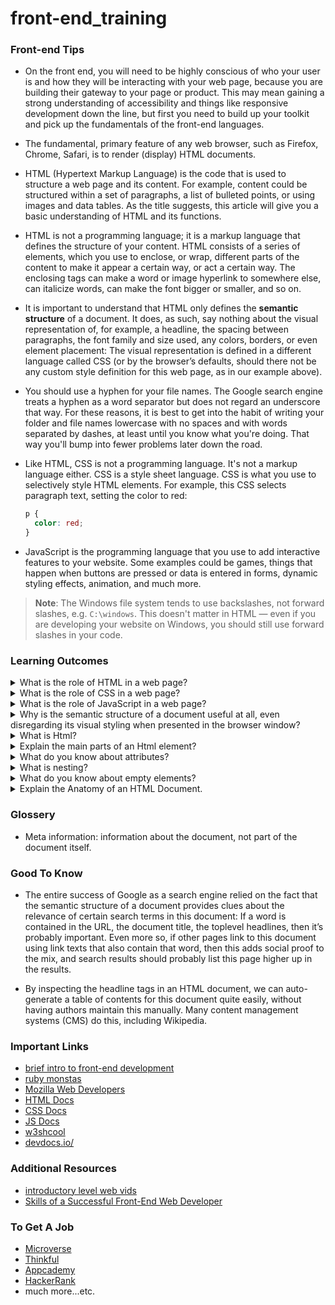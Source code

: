 # front-end_training

### Front-end Tips

- On the front end, you will need to be highly conscious of who your user is and how they will be interacting with your web page, because you are building their gateway to your page or product. This may mean gaining a strong understanding of accessibility and things like responsive development down the line, but first you need to build up your toolkit and pick up the fundamentals of the front-end languages.

- The fundamental, primary feature of any web browser, such as Firefox, Chrome, Safari, is to render (display) HTML documents.

- HTML (Hypertext Markup Language) is the code that is used to structure a web page and its content. For example, content could be structured within a set of paragraphs, a list of bulleted points, or using images and data tables. As the title suggests, this article will give you a basic understanding of HTML and its functions.

- HTML is not a programming language; it is a markup language that defines the structure of your content. HTML consists of a series of elements, which you use to enclose, or wrap, different parts of the content to make it appear a certain way, or act a certain way. The enclosing tags can make a word or image hyperlink to somewhere else, can italicize words, can make the font bigger or smaller, and so on.

- It is important to understand that HTML only defines the <strong>semantic structure</strong> of a document. It does, as such, say nothing about the visual representation of, for example, a headline, the spacing between paragraphs, the font family and size used, any colors, borders, or even element placement: The visual representation is defined in a different language called CSS (or by the browser’s defaults, should there not be any custom style definition for this web page, as in our example above).

- You should use a hyphen for your file names. The Google search engine treats a hyphen as a word separator but does not regard an underscore that way. For these reasons, it is best to get into the habit of writing your folder and file names lowercase with no spaces and with words separated by dashes, at least until you know what you're doing. That way you'll bump into fewer problems later down the road.

- Like HTML, CSS is not a programming language. It's not a markup language either. CSS is a style sheet language. CSS is what you use to selectively style HTML elements. For example, this CSS selects paragraph text, setting the color to red:
  ```css
  p {
    color: red;
  }
  ```

- JavaScript is the programming language that you use to add interactive features to your website. Some examples could be games, things that happen when buttons are pressed or data is entered in forms, dynamic styling effects, animation, and much more.

> **Note**: The Windows file system tends to use backslashes, not forward slashes, e.g. `C:\windows`. This doesn't matter in HTML — even if you are developing your website on Windows, you should still use forward slashes in your code.

### Learning Outcomes

<details>
<summary>What is the role of HTML in a web page?</summary>
<ul><ul>
  <li></li>
</ul></ul>
</details>

<details>
<summary>What is the role of CSS in a web page?</summary>
<ul><ul>
  <li></li>
</ul></ul>
</details>

<details>
<summary>What is the role of JavaScript in a web page?</summary>
<ul><ul>
  <li>JavaScript is a client-side programming language which helps web developer to do Web Application Development and make dynamic and interactive web pages by implementing custom client-side scripts.</li>
</ul></ul>
</details>

<details>
<summary>Why is the semantic structure of a document useful at all, even disregarding its visual styling when presented in the browser window?</summary>
<ul><ul>
  <li>
    Maybe the simplest example is a link. In order to describe a link in text (HTML is stored as plain text) we’ll need to tell three pieces of information to the browser:

    - That we’d like to define a link,
    - what text to display for the link, and
    - what other web address to link to.
This is a valid example of a link in HTML, using the tag a (which means “anchor”):

    <a href="http://rubymonstas.org">Ruby Monstas Homepage</a>

This HTML, when rendered in a web browser, looks like this: [Ruby Monstas Homepage](http://rubymonstas.org), i.e. there’s a link with the text “Ruby Montas Homepage” and it links to the target URL (“href”) http://rubymonstas.org.
  </li>
</ul></ul>
</details>

<details>
<summary>What is Html?</summary>
<ul><ul>
  <li>It is a language that “marks up” certain each part of the content with its structural meaning, such as “This is a link, with this target URL”, or “This is a heading with this level”, “This is a simple paragraph”, and so on.
</li>
</ul></ul>
</details>

<details>
<summary>Explain the main parts of an Html element?</summary>
<ul><ol>


  <img src="https://mdn.mozillademos.org/files/9347/grumpy-cat-small.png" alt="an example of an html element"/>

  <li> <strong>The opening tag</strong>: This consists of the name of the element (in this case, p), wrapped in opening and closing angle brackets. This states where the element begins or starts to take effect — in this case where the paragraph begins.</li>
  <li> <strong>The closing tag</strong>: This is the same as the opening tag, except that it includes a forward slash before the element name. This states where the element ends — in this case where the paragraph ends. Failing to add a closing tag is one of the standard beginner errors and can lead to strange results.</li>
  <li> <strong>The content</strong>: This is the content of the element, which in this case, is just text.</li>
  <li> <strong>The element</strong>: The opening tag, the closing tag and the content together comprise the element.</li>
</li>
</ol></ul>
</details>

<details>
<summary>What do you know about attributes?</summary>
<ul><ul>
  <li>Attributes contain extra information about the element that you don't want to appear in the actual content. Here, <code>class</code> is the attribute name and <code>editor-note</code> is the attribute value. The <code>class</code> attribute allows you to give the element an identifier that can be used later to target the element with style information and other things.
</li>
<li>An attribute should always have the following:
    <ol>
    <li> A space between it and the element name (or the previous attribute, if the element already has one or more attributes).</li>
    <li> The attribute name followed by an equal sign.</li>
    <li> The attribute value wrapped by opening and closing quotation marks.</li>
    </ol>
</li>

<li><strong>Note</strong>: Simple attribute values that don't contain ASCII whitespace (or any of the characters  <code>"</code> <code>'</code> <code>`</code> <code>=</code> <code><</code> <code>></code> ) can remain unquoted, but it is recommended that you quote all attribute values, as it makes the code more consistent and understandable.</li>
</ul></ul>
</details>

<details>
<summary>What is nesting?</summary>
<ul><ul>

    <p>My cat is <strong>very grumpy.</p></strong>
  <code>
  <p>My cat is <strong>very grumpy.</p></strong>
  </code>
  <li>You can put elements inside other elements too — this is called <strong>nesting</strong>.</li>
  <li>nesting in html follows the <strong>stack</strong> structure <strong>(LIFO)</strong></li>
  <li><strong>Note:</strong> The elements have to open and close correctly so that they are clearly inside or outside one another. If they overlap as shown above, then your web browser will try to make the best guess at what you were trying to say, which can lead to unexpected results. So don't do it!</li>
  <li>The correct way:

    <p>My cat is <strong>very grumpy.</strong></p>
  </li>
</ul></ul>
</details>

<details>
<summary>What do you know about empty elements?</summary>
<ul><ul>

  ```html
<img src="images/firefox-icon.png" alt="My test image">
```
  <li>
  Some elements have no content and are called empty elements. 
  </li>
  <li>
  This contains two attributes, but there is no closing <code>&lt;/img&gt;</code> tag and no inner content. This is because an image element doesn't wrap content to affect it. Its purpose is to embed an image in the HTML page in the place it appears.
  </li>

</ul></ul>
</details>

<details>
<summary>Explain the Anatomy of an HTML Document.</summary>
<ul><ul>

  ```html
  <!DOCTYPE html>
  <html>
  <head>
    <meta charset="utf-8">
    <title>My test page</title>
  </head>
  <body>
    <img src="images/firefox-icon.png" alt="My test image">
  </body>
  </html>
  ```

  <li><code>&lt;!DOCTYPE html&gt;</code> — the doctype. It is required preamble. In the mists of time, when HTML was young (around 1991/92), doctypes were meant to act as links to a set of rules that the HTML page had to follow to be considered good HTML, which could mean automatic error checking and other useful things. However these days, they don't do much, and are basically just needed to make sure your document behaves correctly. That's all you need to know for now.</li>

  <li><code>&lt;html&gt;&lt;/html&gt;</code> — the <code>&lt;html&gt;</code> element. This element wraps all the content on the entire page and is sometimes known as the root element.</li>

  <li><code>&lt;head&gt;&lt;/head&gt;</code> — the <code>&lt;head&gt;</code> element. This element acts as a container for all the stuff you want to include on the HTML page that isn't the content you are showing to your page's viewers. This includes things like keywords and a page description that you want to appear in search results, CSS to style our content, character set declarations and more.</li>

  <li><code>&lt;meta charset="utf-8"&gt;</code> — This element sets the character set your document should use to UTF-8 which includes most characters from the vast majority of written languages. Essentially, it can now handle any textual content you might put on it. There is no reason not to set this and it can help avoid some problems later on.</li>

  <li><code>&lt;title&gt;&lt;/title&gt;</code> — the <code>&lt;title&gt;</code> element. This sets the title of your page, which is the title that appears in the browser tab the page is loaded in. It is also used to describe the page when you bookmark/favourite it.</li>
  
  <li><code>&lt;body&gt;&lt;/body&gt;</code> — the <code>&lt;body&gt;</code> element. This contains all the content that you want to show to web users when they visit your page, whether that's text, images, videos, games, playable audio tracks or whatever else.</li>
</ul></ul>
</details>

### Glossery

- Meta information: information about the document, not part of the document itself.

### Good To Know

- The entire success of Google as a search engine relied on the fact that the semantic structure of a document provides clues about the relevance of certain search terms in this document: If a word is contained in the URL, the document title, the toplevel headlines, then it’s probably important. Even more so, if other pages link to this document using link texts that also contain that word, then this adds social proof to the mix, and search results should probably list this page higher up in the results.

- By inspecting the headline tags in an HTML document, we can auto-generate a table of contents for this document quite easily, without having authors maintain this manually. Many content management systems (CMS) do this, including Wikipedia.

### Important Links

- [brief intro to front-end development](https://web.archive.org/web/20200601022721/https://generalassemb.ly/blog/what-is-front-end-web-development/)
- [ruby monstas](http://rubymonstas.org/)
- [Mozilla Web Developers](https://developer.mozilla.org/en-US/docs/Learn/Getting_started_with_the_web/HTML_basics)
- [HTML Docs](https://developer.mozilla.org/en-US/docs/Web/HTML/Element)
- [CSS Docs](https://developer.mozilla.org/en-US/docs/Web/CSS/Reference#Keyword_index)
- [JS Docs](https://developer.mozilla.org/en-US/docs/Web/JavaScript/Reference)
- [w3shcool](https://https://www.w3schools.com/)
- [devdocs.io/](https://devdocs.io/)

### Additional Resources

- [introductory level web vids](https://www.youtube.com/watch?v=BANChTkxYYY&list=PLwqG3V3cExWpCgHOcLEKg6z-InpjHr7MB)
- [Skills of a Successful Front-End Web Developer ](https://web.archive.org/web/20151110193658/https://www.drupal.org/node/1245650)

### To Get A Job

- [Microverse](https://microverse.com)
- [Thinkful](https://thinful.com)
- [Appcademy](https://app.academy)
- [HackerRank](https://www.hackerrank.com/)
- much more...etc.